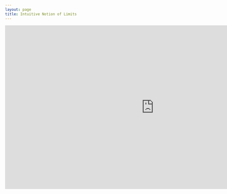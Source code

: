 ```yaml
---
layout: page
title: Intuitive Notion of Limits 
---
```


<iframe scrolling="no" src="https://tube.geogebra.org/material/iframe/id/218567/width/980/height/540/border/888888/rc/false/ai/false/sdz/true/smb/false/stb/false/stbh/true/ld/false/sri/true/at/preferhtml5" width="980px" height="540px" style="border:0px;"> </iframe>

